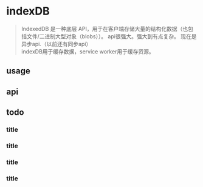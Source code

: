 # indexDB

> IndexedDB 是一种底层 API，用于在客户端存储大量的结构化数据（也包括文件/二进制大型对象（blobs））。
> api很强大。强大到有点复杂。
> 现在是异步api.（以前还有同步api）  
> indexDB用于缓存数据，service worker用于缓存资源。

## usage
## api

## todo
### title
### title
### title
### title
